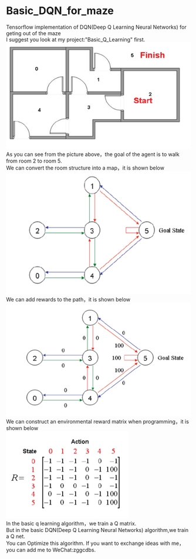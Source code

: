 # Basic_DQN_for_maze
Tensorflow implementation of DQN(Deep Q Learning Neural Networks) for geting out of the maze  
I suggest you look at my project:"Basic_Q_Learning" first.
![image](https://github.com/TangLaoDA/Basic_Q_Learning/blob/master/image/1.png)  
As you can see from the picture above，the goal of the agent is to walk from room 2 to room 5.  
We can convert the room structure into a map，it is shown below  
![image](https://github.com/TangLaoDA/Basic_Q_Learning/blob/master/image/2.png)  
We can add rewards to the path，it is shown below  
![image](https://github.com/TangLaoDA/Basic_Q_Learning/blob/master/image/3.png)  
We can construct an environmental reward matrix when programming，it is shown below  
![image](https://github.com/TangLaoDA/Basic_Q_Learning/blob/master/image/4.png)   
In the basic q learning algorithm，we train a Q matrix.  
But in the basic DQN(Deep Q Learning Neural Networks) algorithm,we train a Q net.  
You can Optimize this algorithm. If you want to exchange ideas with me，you can add me to WeChat:zggcdbs.  

